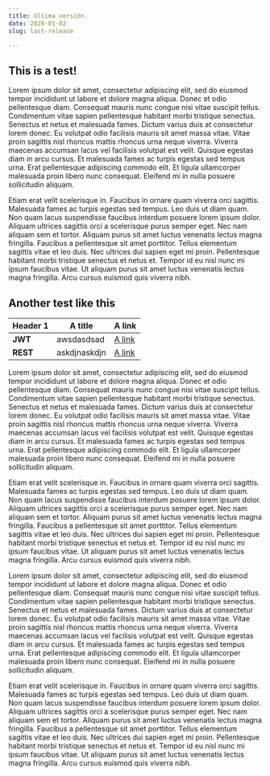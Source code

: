 ```yaml
---
title: Ultima versión
date: 2020-01-02
slug: last-release

---
```


## This is a test!

Lorem ipsum dolor sit amet, consectetur adipiscing elit, sed do eiusmod tempor incididunt ut labore et dolore magna aliqua. Donec et odio pellentesque diam. Consequat mauris nunc congue nisi vitae suscipit tellus. Condimentum vitae sapien pellentesque habitant morbi tristique senectus. Senectus et netus et malesuada fames. Dictum varius duis at consectetur lorem donec. Eu volutpat odio facilisis mauris sit amet massa vitae. Vitae proin sagittis nisl rhoncus mattis rhoncus urna neque viverra. Viverra maecenas accumsan lacus vel facilisis volutpat est velit. Quisque egestas diam in arcu cursus. Et malesuada fames ac turpis egestas sed tempus urna. Erat pellentesque adipiscing commodo elit. Et ligula ullamcorper malesuada proin libero nunc consequat. Eleifend mi in nulla posuere sollicitudin aliquam.

Etiam erat velit scelerisque in. Faucibus in ornare quam viverra orci sagittis. Malesuada fames ac turpis egestas sed tempus. Leo duis ut diam quam. Non quam lacus suspendisse faucibus interdum posuere lorem ipsum dolor. Aliquam ultrices sagittis orci a scelerisque purus semper eget. Nec nam aliquam sem et tortor. Aliquam purus sit amet luctus venenatis lectus magna fringilla. Faucibus a pellentesque sit amet porttitor. Tellus elementum sagittis vitae et leo duis. Nec ultrices dui sapien eget mi proin. Pellentesque habitant morbi tristique senectus et netus et. Tempor id eu nisl nunc mi ipsum faucibus vitae. Ut aliquam purus sit amet luctus venenatis lectus magna fringilla. Arcu cursus euismod quis viverra nibh.

## Another test like this
| Header 1 | A title | A link |
| - | - | - |
| **JWT** | awsdasdsad | [A link](https://google.com) |
| **REST** | askdjnaskdjn | [A link](https://google.com) |


Lorem ipsum dolor sit amet, consectetur adipiscing elit, sed do eiusmod tempor incididunt ut labore et dolore magna aliqua. Donec et odio pellentesque diam. Consequat mauris nunc congue nisi vitae suscipit tellus. Condimentum vitae sapien pellentesque habitant morbi tristique senectus. Senectus et netus et malesuada fames. Dictum varius duis at consectetur lorem donec. Eu volutpat odio facilisis mauris sit amet massa vitae. Vitae proin sagittis nisl rhoncus mattis rhoncus urna neque viverra. Viverra maecenas accumsan lacus vel facilisis volutpat est velit. Quisque egestas diam in arcu cursus. Et malesuada fames ac turpis egestas sed tempus urna. Erat pellentesque adipiscing commodo elit. Et ligula ullamcorper malesuada proin libero nunc consequat. Eleifend mi in nulla posuere sollicitudin aliquam.

Etiam erat velit scelerisque in. Faucibus in ornare quam viverra orci sagittis. Malesuada fames ac turpis egestas sed tempus. Leo duis ut diam quam. Non quam lacus suspendisse faucibus interdum posuere lorem ipsum dolor. Aliquam ultrices sagittis orci a scelerisque purus semper eget. Nec nam aliquam sem et tortor. Aliquam purus sit amet luctus venenatis lectus magna fringilla. Faucibus a pellentesque sit amet porttitor. Tellus elementum sagittis vitae et leo duis. Nec ultrices dui sapien eget mi proin. Pellentesque habitant morbi tristique senectus et netus et. Tempor id eu nisl nunc mi ipsum faucibus vitae. Ut aliquam purus sit amet luctus venenatis lectus magna fringilla. Arcu cursus euismod quis viverra nibh.

Lorem ipsum dolor sit amet, consectetur adipiscing elit, sed do eiusmod tempor incididunt ut labore et dolore magna aliqua. Donec et odio pellentesque diam. Consequat mauris nunc congue nisi vitae suscipit tellus. Condimentum vitae sapien pellentesque habitant morbi tristique senectus. Senectus et netus et malesuada fames. Dictum varius duis at consectetur lorem donec. Eu volutpat odio facilisis mauris sit amet massa vitae. Vitae proin sagittis nisl rhoncus mattis rhoncus urna neque viverra. Viverra maecenas accumsan lacus vel facilisis volutpat est velit. Quisque egestas diam in arcu cursus. Et malesuada fames ac turpis egestas sed tempus urna. Erat pellentesque adipiscing commodo elit. Et ligula ullamcorper malesuada proin libero nunc consequat. Eleifend mi in nulla posuere sollicitudin aliquam.

Etiam erat velit scelerisque in. Faucibus in ornare quam viverra orci sagittis. Malesuada fames ac turpis egestas sed tempus. Leo duis ut diam quam. Non quam lacus suspendisse faucibus interdum posuere lorem ipsum dolor. Aliquam ultrices sagittis orci a scelerisque purus semper eget. Nec nam aliquam sem et tortor. Aliquam purus sit amet luctus venenatis lectus magna fringilla. Faucibus a pellentesque sit amet porttitor. Tellus elementum sagittis vitae et leo duis. Nec ultrices dui sapien eget mi proin. Pellentesque habitant morbi tristique senectus et netus et. Tempor id eu nisl nunc mi ipsum faucibus vitae. Ut aliquam purus sit amet luctus venenatis lectus magna fringilla. Arcu cursus euismod quis viverra nibh.

